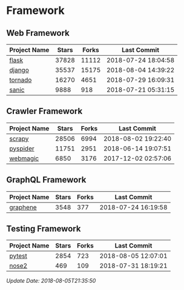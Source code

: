 # Framework

## Web Framework

| Project Name | Stars | Forks | Last Commit |
| ------------ | ----- | ----- | ----------- |
| [flask](https://github.com/pallets/flask) | 37828 | 11112 | 2018-07-24 18:04:58 |
| [django](https://github.com/django/django) | 35537 | 15175 | 2018-08-04 14:39:22 |
| [tornado](https://github.com/tornadoweb/tornado) | 16270 | 4651 | 2018-07-29 16:09:31 |
| [sanic](https://github.com/channelcat/sanic) | 9888 | 918 | 2018-07-21 05:31:15 |

## Crawler Framework

| Project Name | Stars | Forks | Last Commit |
| ------------ | ----- | ----- | ----------- |
| [scrapy](https://github.com/scrapy/scrapy) | 28506 | 6994 | 2018-08-02 19:22:40 |
| [pyspider](https://github.com/binux/pyspider) | 11751 | 2951 | 2018-06-14 19:07:51 |
| [webmagic](https://github.com/code4craft/webmagic) | 6850 | 3176 | 2017-12-02 02:57:06 |

## GraphQL Framework

| Project Name | Stars | Forks | Last Commit |
| ------------ | ----- | ----- | ----------- |
| [graphene](https://github.com/graphql-python/graphene) | 3548 | 377 | 2018-07-24 16:19:58 |

## Testing Framework

| Project Name | Stars | Forks | Last Commit |
| ------------ | ----- | ----- | ----------- |
| [pytest](https://github.com/pytest-dev/pytest) | 2854 | 723 | 2018-08-05 12:07:01 |
| [nose2](https://github.com/nose-devs/nose2) | 469 | 109 | 2018-07-31 18:19:21 |

*Update Date: 2018-08-05T21:35:50*